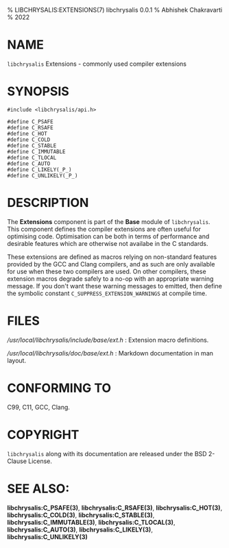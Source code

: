 % LIBCHRYSALIS:EXTENSIONS(7) libchrysalis 0.0.1
% Abhishek Chakravarti
% 2022


# NAME

`libchrysalis` Extensions - commonly used compiler extensions


# SYNOPSIS

```
#include <libchrysalis/api.h>
 
#define C_PSAFE
#define C_RSAFE
#define C_HOT
#define C_COLD
#define C_STABLE
#define C_IMMUTABLE
#define C_TLOCAL
#define C_AUTO
#define C_LIKELY(_P_)
#define C_UNLIKELY(_P_)
```


# DESCRIPTION

The **Extensions** component is part of the **Base** module of `libchrysalis`.
This component defines the compiler extensions are often useful for optimising
code. Optimisation can be both in terms of performance and desirable features
which are otherwise not availabe in the C standards.

These extensions are defined as macros relying on non-standard features provided
by the GCC and Clang compilers, and as such are only available for use when
these two compilers are used. On other compilers, these extension macros degrade
safely to a no-op with an appropriate warning message. If you don't want these
warning messages to emitted, then define the symbolic constant
`C_SUPPRESS_EXTENSION_WARNINGS` at compile time.


# FILES

*/usr/local/libchrysalis/include/base/ext.h*
:	Extension macro definitions.

*/usr/local/libchrysalis/doc/base/ext.h*
:	Markdown documentation in man layout.


# CONFORMING TO

C99, C11, GCC, Clang.


# COPYRIGHT

`libchrysalis` along with its documentation are released under the BSD 2-Clause
License.


# SEE ALSO:

**libchrysalis:C_PSAFE(3)**, **libchrysalis:C_RSAFE(3)**,
**libchrysalis:C_HOT(3)**, **libchrysalis:C_COLD(3)**,
**libchrysalis:C_STABLE(3)**, **libchrysalis:C_IMMUTABLE(3)**,
**libchrysalis:C_TLOCAL(3)**, **libchrysalis:C_AUTO(3)**,
**libchrysalis:C_LIKELY(3)**, **libchrysalis:C_UNLIKELY(3)**

